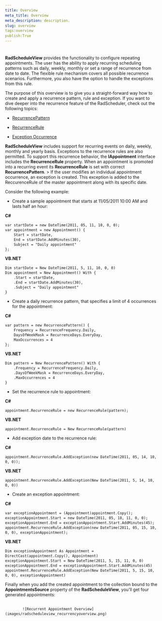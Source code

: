 ```yaml
---
title: Overview
meta_title: Overview
meta_description: description.
slug: overview
tags:overview
publish:True
---
```



# 

__RadScheduleView__ provides the functionality to configure repeating appointments. The user has the ability to apply recurring scheduling patterns such as daily, weekly, monthly or set a range of recurrence from date to date. The flexible rule mechanism covers all possible recurrence scenarios. Furthermore, you also have the option to handle the exceptions from this rule.
        

The purpose of this overview is to give you a straight-forward way how to create and apply a recurrence pattern, rule and exception. If you want to dive deeper into the recurrence feature of the RadScheduler, check out the following topics:

* [RecurrencePattern]({{slug:recurrencepattern}})

* [RecurrenceRule]({{slug:recurrencerule}})

* [Exception Occurrence](#Exceptions)



__RadScheduleView__ includes support for recurring events on daily, weekly, monthly and yearly basis. Exceptions to the recurrence rules are also permitted. To support this recurrence behavior, the __IAppointment__ interface includes the __RecurrenceRule__ property. When an appointment is promoted into a recurring event its __RecurrenceRule__ is set with correct __RecurrencePattern__.
        >
            If the user modifies an individual appointment occurrence, an exception is created. This exception is added to the <legacyBold xmlns="http://ddue.schemas.microsoft.com/authoring/2003/5">ReccurenceRule</legacyBold> of the master appointment along with its specific date.
          

Consider the following example:

* Create a sample appointment that starts at 11/05/2011 10:00 AM and lasts half an hour: 


 __C#__
    


	var startDate = new DateTime(2011, 05, 11, 10, 0, 0);
	var appointment = new Appointment() {
	    Start = startDate,
	    End = startDate.AddMinutes(30),
	    Subject = "Daily appointment"
	};




 __VB.NET__
    


	Dim startDate = New DateTime(2011, 5, 11, 10, 0, 0)
	Dim appointment = New Appointment() With {
	    .Start = startDate,
	    .End = startDate.AddMinutes(30),
	    .Subject = "Daily appointment"
	}



* Create a daily recurrence pattern, that specifies a limit of 4 occurrences for the appointment: 


 __C#__
    


	var pattern = new RecurrencePattern() {
	    Frequency = RecurrenceFrequency.Daily,
	    DaysOfWeekMask = RecurrenceDays.EveryDay,
	    MaxOccurrences = 4
	};




 __VB.NET__
    


	Dim pattern = New RecurrencePattern() With {
	    .Frequency = RecurrenceFrequency.Daily,
	    .DaysOfWeekMask = RecurrenceDays.EveryDay,
	    .MaxOccurrences = 4
	}



* Set the recurrence rule to appointment: 


 __C#__
    


	appointment.RecurrenceRule = new RecurrenceRule(pattern);




 __VB.NET__
    


	appointment.RecurrenceRule = New RecurrenceRule(pattern)



* Add exception date to the recurrence rule: 


 __C#__
    


	appointment.RecurrenceRule.AddException(new DateTime(2011, 05, 14, 10, 0, 0));




 __VB.NET__
    


	appointment.RecurrenceRule.AddException(New DateTime(2011, 5, 14, 10, 0, 0))



* Create an exception appointment: 


 __C#__
    


	var exceptionAppointment = (Appointment)appointment.Copy();
	exceptionAppointment.Start = new DateTime(2011, 05, 18, 11, 0, 0);
	exceptionAppointment.End = exceptionAppointment.Start.AddMinutes(45);
	appointment.RecurrenceRule.AddException(new DateTime(2011, 05, 15, 10, 0, 0), exceptionAppointment);




 __VB.NET__
    


	Dim exceptionAppointment As Appointment = DirectCast(appointment.Copy(), Appointment)
	exceptionAppointment.Start = New DateTime(2011, 5, 15, 11, 0, 0)
	exceptionAppointment.End = exceptionAppointment.Start.AddMinutes(45)
	appointment.RecurrenceRule.AddException(New DateTime(2011, 5, 15, 10, 0, 0), exceptionAppointment)



Finally when you add the created appointment to the collection bound to the __AppointmentsSource__ property of the __RadScheduleView__, you'll get four generated appointments:
        




               
            ![Recurrent Appointment Overview](images/radscheduleview_recurrencyoverview.png)
